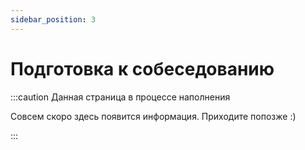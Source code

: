 ```yaml
---
sidebar_position: 3
---
```


# Подготовка к собеседованию 

:::caution Данная страница в процессе наполнения

Совсем скоро здесь появится информация. Приходите попозже :)

:::